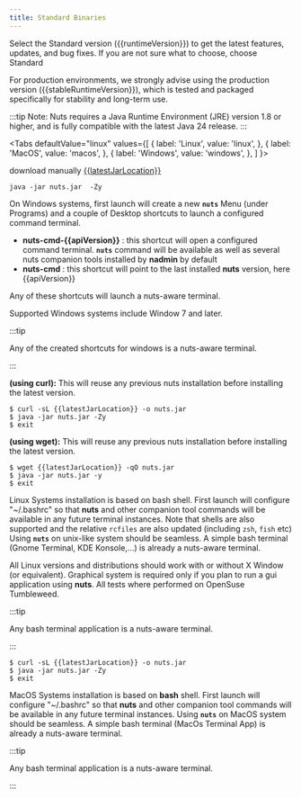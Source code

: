 ```yaml
---
title: Standard Binaries
---
```


Select the Standard version ({{runtimeVersion}}) to get the latest features, updates, and bug fixes. If you are not sure what to choose, choose Standard

For production environments, we strongly advise using the production version ({{stableRuntimeVersion}}), which is tested and packaged specifically for stability and long-term use.

:::tip
Note: Nuts requires a Java Runtime Environment (JRE) version 1.8 or higher, and is fully compatible with the latest Java 24 release.
:::


<Tabs
defaultValue="linux"
values={[
{ label: 'Linux', value: 'linux', },
{ label: 'MacOS', value: 'macos', },
{ label: 'Windows', value: 'windows', },
]
}>
<TabItem value="windows">

download manually [{{latestJarLocation}}]({{latestJarLocation}})

```
java -jar nuts.jar  -Zy
```

On Windows systems, first launch will create a new **```nuts```** Menu (under Programs) and a couple of Desktop shortcuts to launch a configured command terminal.
- **nuts-cmd-{{apiVersion}}** : this shortcut will open a configured command terminal. **```nuts```** command will be available as well as several nuts companion tools installed by **nadmin** by default
- **nuts-cmd**       : this shortcut will point to the last installed **nuts** version, here {{apiVersion}}

Any of these shortcuts will launch a nuts-aware terminal.

Supported Windows systems include Window 7 and later.

:::tip

Any of the created shortcuts for windows is a nuts-aware terminal.

:::

</TabItem>
<TabItem value="linux">

__(using curl):__
This will reuse any previous nuts installation before installing the latest version.

```
$ curl -sL {{latestJarLocation}} -o nuts.jar
$ java -jar nuts.jar -Zy
$ exit
```


__(using wget):__
This will reuse any previous nuts installation before installing the latest version.

```
$ wget {{latestJarLocation}} -qO nuts.jar
$ java -jar nuts.jar -y
$ exit
```



Linux Systems installation is based on bash shell. First launch will configure "~/.bashrc" so that **nuts** and other companion tool commands will be available in any future terminal instances. Note that shells are also supported and the relative `rcfiles` are also updated (including `zsh`, `fish` etc)
Using **```nuts```** on unix-like system should be seamless. A simple bash terminal (Gnome Terminal, KDE Konsole,...) is already a nuts-aware terminal.

All Linux versions and distributions should work with or without X Window (or equivalent). Graphical system is required only if you plan to run a gui application using **nuts**.
All tests where performed on OpenSuse Tumbleweed.

:::tip

Any bash terminal application is a nuts-aware terminal.

:::

</TabItem>

<TabItem value="macos">

```
$ curl -sL {{latestJarLocation}} -o nuts.jar
$ java -jar nuts.jar -Zy
$ exit
```

MacOS Systems installation is based on **bash** shell. First launch will configure "~/.bashrc" so that **nuts** and other companion tool commands will be available in any future terminal instances.
Using **```nuts```** on MacOS system should be seamless. A simple bash terminal (MacOs Terminal App) is already a nuts-aware terminal.

:::tip

Any bash terminal application is a nuts-aware terminal.

:::

</TabItem>

</Tabs>

